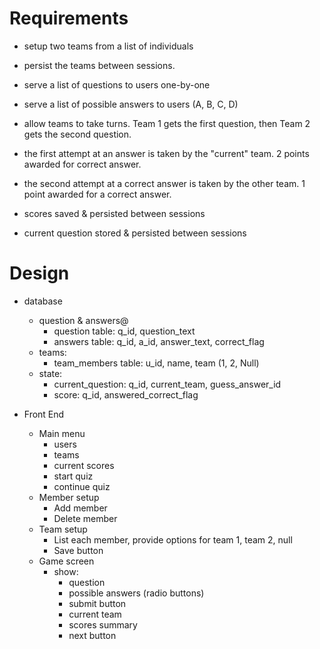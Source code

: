 # Requirements

- setup two teams from a list of individuals
- persist the teams between sessions.
- serve a list of questions to users one-by-one
- serve a list of possible answers to users (A, B, C, D)
- allow teams to take turns. Team 1 gets the first question, then Team 2 gets the second question.
- the first attempt at an answer is taken by the "current" team. 2 points awarded for correct answer.
- the second attempt at a correct answer is taken by the other team. 1 point awarded for a correct answer.

- scores saved & persisted between sessions
- current question stored & persisted between sessions


# Design

- database
    - question & answers@
        - question table: q_id, question_text
        - answers table: q_id, a_id, answer_text, correct_flag
    - teams:
        - team_members table: u_id, name, team (1, 2, Null)
    - state:
        - current_question: q_id, current_team, guess_answer_id
        - score: q_id, answered_correct_flag

- Front End
    - Main menu
        - users
        - teams
        - current scores
        - start quiz
        - continue quiz
    - Member setup
        - Add member
        - Delete member
    - Team setup
        - List each member, provide options for team 1, team 2, null
        - Save button
    - Game screen
        - show:
            - question
            - possible answers (radio buttons)
            - submit button
            - current team
            - scores summary
            - next button
